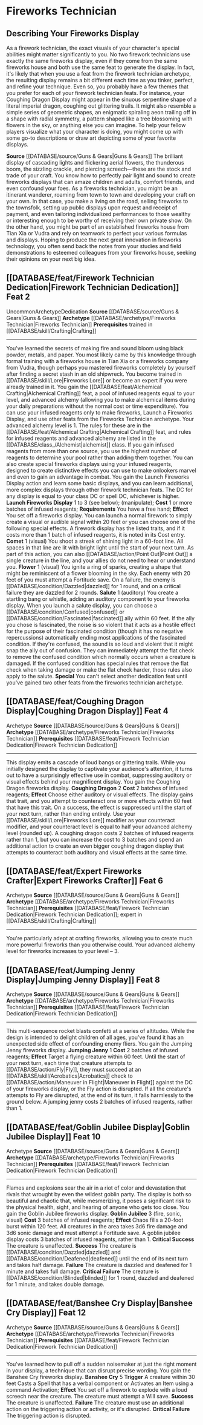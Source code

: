 ﻿---
id: '119'
level: '2'
name: Fireworks Technician
prerequisite: Trained in [[DATABASE/skill/Crafting|Crafting]]
rarity: Uncommon
source: '[[DATABASE/source/Guns & Gears|Guns & Gears]]'
trait:
- '[[DATABASE/trait/Uncommon|Uncommon]]'
type: Archetype

---
# Fireworks Technician

## Describing Your Fireworks Display

As a firework technician, the exact visuals of your character's special abilities might matter significantly to you. No two firework technicians use exactly the same fireworks display, even if they come from the same fireworks house and both use the same feat to generate the display. In fact, it's likely that when you use a feat from the firework technician archetype, the resulting display remains a bit different each time as you tinker, perfect, and refine your technique. Even so, you probably have a few themes that you prefer for each of your firework technician feats. For instance, your Coughing Dragon Display might appear in the sinuous serpentine shape of a literal imperial dragon, coughing out glittering trails. It might also resemble a simple series of geometric shapes, an enigmatic spiraling aeon trailing off in a shape with radial symmetry, a pattern shaped like a tree blossoming with flowers in the sky, or anything else you can imagine. To help your fellow players visualize what your character is doing, you might come up with some go-to descriptions or draw art depicting some of your favorite displays.

**Source** [[DATABASE/source/Guns & Gears|Guns & Gears]]
The brilliant display of cascading lights and flickering aerial flowers, the thunderous boom, the sizzling crackle, and piercing screech—these are the stock and trade of your craft. You know how to perfectly pair light and sound to create fireworks displays that can amaze children and adults, comfort friends, and even confound your foes.
 As a fireworks technician, you might be an itinerant wanderer, roaming from town to town and developing your craft on your own. In that case, you make a living on the road, selling fireworks to the townsfolk, setting up public displays upon request and receipt of payment, and even tailoring individualized performances to those wealthy or interesting enough to be worthy of receiving their own private show.
 On the other hand, you might be part of an established fireworks house from Tian Xia or Vudra and rely on teamwork to perfect your various formulas and displays. Hoping to produce the next great innovation in fireworks technology, you often send back the notes from your studies and field demonstrations to esteemed colleagues from your fireworks house, seeking their opinions on your next big idea.

## [[DATABASE/feat/Firework Technician Dedication|Firework Technician Dedication]] <span class="item-type">Feat 2</span>

<span class="trait-uncommon item-trait">Uncommon</span><span class="item-trait">Archetype</span><span class="item-trait">Dedication</span>
**Source** [[DATABASE/source/Guns & Gears|Guns & Gears]]
**Archetype** [[DATABASE/archetype/Fireworks Technician|Fireworks Technician]]
**Prerequisites** trained in [[DATABASE/skill/Crafting|Crafting]]

---
You've learned the secrets of making fire and sound bloom using black powder, metals, and paper. You most likely came by this knowledge through formal training with a fireworks house in Tian Xia or a fireworks company from Vudra, though perhaps you mastered fireworks completely by yourself after finding a secret stash in an old shipwreck.
 You become trained in [[DATABASE/skill/Lore|Fireworks Lore]] or become an expert if you were already trained in it. You gain the [[DATABASE/feat/Alchemical Crafting|Alchemical Crafting]] feat, a pool of infused reagents equal to your level, and advanced alchemy (allowing you to make alchemical items during your daily preparations without the normal cost or time expenditure). You can use your infused reagents only to make fireworks, Launch a Fireworks Display, and use other feats from the Fireworks Technician archetype. Your advanced alchemy level is 1. The rules for these are in the [[DATABASE/feat/Alchemical Crafting|Alchemical Crafting]] feat, and rules for infused reagents and advanced alchemy are listed in the [[DATABASE/class_/Alchemist|alchemist]] class. If you gain infused reagents from more than one source, you use the highest number of reagents to determine your pool rather than adding them together.
 You can also create special fireworks displays using your infused reagents, designed to create distinctive effects you can use to make onlookers marvel and even to gain an advantage in combat. You gain the Launch Fireworks Display action and learn some basic displays, and you can learn additional, more complex displays through other firework technician feats. The DC for any display is equal to your class DC or spell DC, whichever is higher.
 **Launch Fireworks Display** <span class="action-icon">1</span> to <span class="action-icon">3</span> (see below); (manipulate); **Cost** 1 or more batches of infused reagents; **Requirements** You have a free hand; **Effect** You set off a fireworks display. You can launch a normal firework to simply create a visual or audible signal within 20 feet or you can choose one of the following special effects. A firework display has the listed traits, and if it costs more than 1 batch of infused reagents, it is noted in its Cost entry.
 **Comet** <span class="action-icon">1</span> (visual) You shoot a streak of shining light in a 60-foot line. All spaces in that line are lit with bright light until the start of your next turn. As part of this action, you can also [[DATABASE/action/Point Out|Point Out]] a single creature in the line, and your allies do not need to hear or understand you.
 **Flower** <span class="action-icon">1</span> (visual) You ignite a ring of sparks, creating a shape that might be reminiscent of a flower blooming in the sky. Each enemy with 20 feet of you must attempt a Fortitude save. On a failure, the enemy is [[DATABASE/condition/Dazzled|dazzled]] for 1 round, and on a critical failure they are dazzled for 2 rounds.
 **Salute** <span class="action-icon">1</span> (auditory) You create a startling bang or whistle, adding an auditory component to your fireworks display. When you launch a salute display, you can choose a [[DATABASE/condition/Confused|confused]] or [[DATABASE/condition/Fascinated|fascinated]] ally within 60 feet. If the ally you chose is fascinated, the noise is so violent that it acts as a hostile effect for the purpose of their fascinated condition (though it has no negative repercussions) automatically ending most applications of the fascinated condition. If they're confused, the sound is so loud and violent that it might snap the ally out of confusion. They can immediately attempt the flat check to remove the confused condition which normally occurs when a creature is damaged. If the confused condition has special rules that remove the flat check when taking damage or make the flat check harder, those rules also apply to the salute.
**Special** You can't select another dedication feat until you've gained two other feats from the fireworks technician archetype.

## [[DATABASE/feat/Coughing Dragon Display|Coughing Dragon Display]] <span class="item-type">Feat 4</span>

<span class="item-trait">Archetype</span>
**Source** [[DATABASE/source/Guns & Gears|Guns & Gears]]
**Archetype** [[DATABASE/archetype/Fireworks Technician|Fireworks Technician]]
**Prerequisites** [[DATABASE/feat/Firework Technician Dedication|Firework Technician Dedication]]

---
This display emits a cascade of loud bangs or glittering trails. While you initially designed the display to captivate your audience's attention, it turns out to have a surprisingly effective use in combat, suppressing auditory or visual effects behind your magnificent display. You gain the Coughing Dragon fireworks display.
 **Coughing Dragon** <span class="action-icon">2</span> **Cost** 2 batches of infused reagents; **Effect** Choose either auditory or visual effects. The display gains that trait, and you attempt to counteract one or more effects within 60 feet that have this trait. On a success, the effect is suppressed until the start of your next turn, rather than ending entirely. Use your [[DATABASE/skill/Lore|Fireworks Lore]] modifier as your counteract modifier, and your counteract level is equal to half your advanced alchemy level (rounded up). A coughing dragon costs 2 batches of infused reagents rather than 1, but you can increase the cost to 3 batches and spend an additional action to create an even bigger coughing dragon display that attempts to counteract both auditory and visual effects at the same time.

## [[DATABASE/feat/Expert Fireworks Crafter|Expert Fireworks Crafter]] <span class="item-type">Feat 6</span>

<span class="item-trait">Archetype</span>
**Source** [[DATABASE/source/Guns & Gears|Guns & Gears]]
**Archetype** [[DATABASE/archetype/Fireworks Technician|Fireworks Technician]]
**Prerequisites** [[DATABASE/feat/Firework Technician Dedication|Firework Technician Dedication]]; expert in [[DATABASE/skill/Crafting|Crafting]]

---
You're particularly adept at crafting fireworks, allowing you to create much more powerful fireworks than you otherwise could. Your advanced alchemy level for fireworks increases to your level – 3.

## [[DATABASE/feat/Jumping Jenny Display|Jumping Jenny Display]] <span class="item-type">Feat 8</span>

<span class="item-trait">Archetype</span>
**Source** [[DATABASE/source/Guns & Gears|Guns & Gears]]
**Archetype** [[DATABASE/archetype/Fireworks Technician|Fireworks Technician]]
**Prerequisites** [[DATABASE/feat/Firework Technician Dedication|Firework Technician Dedication]]

---
This multi-sequence rocket blasts confetti at a series of altitudes. While the design is intended to delight children of all ages, you've found it has an unexpected side effect of confounding enemy fliers. You gain the Jumping Jenny fireworks display.
 **Jumping Jenny** <span class="action-icon">1</span> **Cost** 2 batches of infused reagents; **Effect** Target a flying creature within 60 feet. Until the start of your next turn, each time that creature attempts to [[DATABASE/action/Fly|Fly]], they must succeed at an [[DATABASE/skill/Acrobatics|Acrobatics]] check to [[DATABASE/action/Maneuver in Flight|Maneuver in Flight]] against the DC of your fireworks display, or the Fly action is disrupted. If all the creature's attempts to Fly are disrupted, at the end of its turn, it falls harmlessly to the ground below. A jumping jenny costs 2 batches of infused reagents, rather than 1.

## [[DATABASE/feat/Goblin Jubilee Display|Goblin Jubilee Display]] <span class="item-type">Feat 10</span>

<span class="item-trait">Archetype</span>
**Source** [[DATABASE/source/Guns & Gears|Guns & Gears]]
**Archetype** [[DATABASE/archetype/Fireworks Technician|Fireworks Technician]]
**Prerequisites** [[DATABASE/feat/Firework Technician Dedication|Firework Technician Dedication]]

---
Flames and explosions sear the air in a riot of color and devastation that rivals that wrought by even the wildest goblin party. The display is both so beautiful and chaotic that, while mesmerizing, it poses a significant risk to the physical health, sight, and hearing of anyone who gets too close. You gain the Goblin Jubilee fireworks display.
 **Goblin Jubilee** <span class="action-icon">3</span> (fire, sonic, visual) **Cost** 3 batches of infused reagents; **Effect** Chaos fills a 20-foot burst within 120 feet. All creatures in the area takes 3d6 fire damage and 3d6 sonic damage and must attempt a Fortitude save. A goblin jubilee display costs 3 batches of infused reagents, rather than 1.
**Critical Success** The creature is unaffected.
**Success** The creature is [[DATABASE/condition/Dazzled|dazzled]] and [[DATABASE/condition/Deafened|deafened]] until the end of its next turn and takes half damage.
**Failure** The creature is dazzled and deafened for 1 minute and takes full damage.
**Critical Failure** The creature is [[DATABASE/condition/Blinded|blinded]] for 1 round, dazzled and deafened for 1 minute, and takes double damage.

## [[DATABASE/feat/Banshee Cry Display|Banshee Cry Display]] <span class="item-type">Feat 12</span>

<span class="item-trait">Archetype</span>
**Source** [[DATABASE/source/Guns & Gears|Guns & Gears]]
**Archetype** [[DATABASE/archetype/Fireworks Technician|Fireworks Technician]]
**Prerequisites** [[DATABASE/feat/Firework Technician Dedication|Firework Technician Dedication]]

---
You've learned how to pull off a sudden noisemaker at just the right moment in your display, a technique that can disrupt precise wording. You gain the Banshee Cry fireworks display.
 **Banshee Cry** <span class="action-icon">5</span> **Trigger** A creature within 30 feet Casts a Spell that has a verbal component or Activates an Item using a command Activation; **Effect** You set off a firework to explode with a loud screech near the creature. The creature must attempt a Will save.
**Success** The creature is unaffected.
**Failure** The creature must use an additional action on the triggering action or activity, or it's disrupted.
**Critical Failure** The triggering action is disrupted.